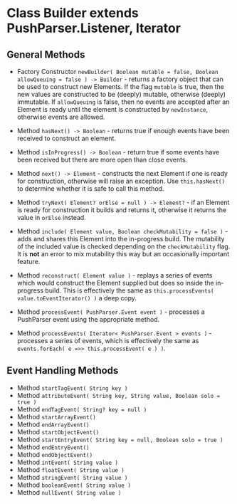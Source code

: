 # Class Builder extends PushParser.Listener, Iterator<Element>

## General Methods

* Factory Constructor ```newBuilder( Boolean mutable = false, Boolean allowQueuing = false ) -> Builder``` - returns a factory object that can be used to construct new Elements. If the flag `mutable` is true, then the new values are constructed to be (deeply) mutable, otherwise (deeply) immutable. If `allowQueuing` is false, then no events are accepted after an Element is ready until the element is constructed by `newInstance`, otherwise events are allowed.

* Method ```hasNext() -> Boolean``` - returns true if enough events have been received to construct an element.

* Method ```isInProgress() -> Boolean``` - return true if some events have been received but there are more open than close events. 

* Method ```next() -> Element``` - constructs the next Element if one is ready for construction, otherwise will raise an exception. Use `this.hasNext()` to determine whether it is safe to call this method.

* Method ```tryNext( Element? orElse = null ) -> Element?``` - if an Element is ready for construction it builds and returns it, otherwise it returns the value in ```orElse``` instead.

* Method ```include( Element value, Boolean checkMutability = false )``` - adds and shares this Element into the in-progress build. The mutability of the included value is checked depending on the ```checkMutability``` flag. It is **not** an error to mix mutability this way but an occasionally important feature.

* Method ```reconstruct( Element value )``` - replays a series of events which would construct the Element supplied but does so inside the in-progress build. This is effectively the same as ```this.processEvents( value.toEventIterator() )```
a deep copy.

* Method ```processEvent( PushParser.Event event )``` - processes a PushParser event using the appropriate method.

* Method ```processEvents( Iterator< PushParser.Event > events )``` - processes a series of events, which is effectively the same as ```events.forEach( e =>> this.processEvent( e ) )```.

## Event Handling Methods

* Method ```startTagEvent( String key )```
* Method ```attributeEvent( String key, String value, Boolean solo = true )```
* Method ```endTagEvent( String? key = null )```
* Method ```startArrayEvent()```
* Method ```endArrayEvent()```
* Method ```startObjectEvent()```
* Method ```startEntryEvent( String key = null, Boolean solo = true )```
* Method ```endEntryEvent()```
* Method ```endObjectEvent()```
* Method ```intEvent( String value )```
* Method ```floatEvent( String value )```
* Method ```stringEvent( String value )```
* Method ```booleanEvent( String value )```
* Method ```nullEvent( String value )```
